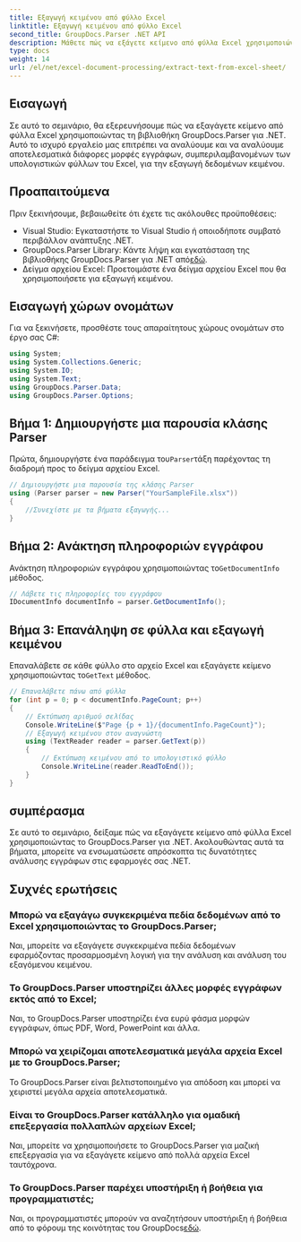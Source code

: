 ```yaml
---
title: Εξαγωγή κειμένου από φύλλο Excel
linktitle: Εξαγωγή κειμένου από φύλλο Excel
second_title: GroupDocs.Parser .NET API
description: Μάθετε πώς να εξάγετε κείμενο από φύλλα Excel χρησιμοποιώντας το GroupDocs.Parser για .NET. Απλά βήματα για αποτελεσματική εξαγωγή κειμένου.
type: docs
weight: 14
url: /el/net/excel-document-processing/extract-text-from-excel-sheet/
---
```

## Εισαγωγή
Σε αυτό το σεμινάριο, θα εξερευνήσουμε πώς να εξαγάγετε κείμενο από φύλλα Excel χρησιμοποιώντας τη βιβλιοθήκη GroupDocs.Parser για .NET. Αυτό το ισχυρό εργαλείο μας επιτρέπει να αναλύουμε και να αναλύουμε αποτελεσματικά διάφορες μορφές εγγράφων, συμπεριλαμβανομένων των υπολογιστικών φύλλων του Excel, για την εξαγωγή δεδομένων κειμένου.
## Προαπαιτούμενα
Πριν ξεκινήσουμε, βεβαιωθείτε ότι έχετε τις ακόλουθες προϋποθέσεις:
- Visual Studio: Εγκαταστήστε το Visual Studio ή οποιοδήποτε συμβατό περιβάλλον ανάπτυξης .NET.
-  GroupDocs.Parser Library: Κάντε λήψη και εγκατάσταση της βιβλιοθήκης GroupDocs.Parser για .NET από[εδώ](https://releases.groupdocs.com/parser/net/).
- Δείγμα αρχείου Excel: Προετοιμάστε ένα δείγμα αρχείου Excel που θα χρησιμοποιήσετε για εξαγωγή κειμένου.

## Εισαγωγή χώρων ονομάτων
Για να ξεκινήσετε, προσθέστε τους απαραίτητους χώρους ονομάτων στο έργο σας C#:
```csharp
using System;
using System.Collections.Generic;
using System.IO;
using System.Text;
using GroupDocs.Parser.Data;
using GroupDocs.Parser.Options;
```
## Βήμα 1: Δημιουργήστε μια παρουσία κλάσης Parser
 Πρώτα, δημιουργήστε ένα παράδειγμα του`Parser`τάξη παρέχοντας τη διαδρομή προς το δείγμα αρχείου Excel.
```csharp
// Δημιουργήστε μια παρουσία της κλάσης Parser
using (Parser parser = new Parser("YourSampleFile.xlsx"))
{
    //Συνεχίστε με τα βήματα εξαγωγής...
}
```
## Βήμα 2: Ανάκτηση πληροφοριών εγγράφου
 Ανάκτηση πληροφοριών εγγράφου χρησιμοποιώντας το`GetDocumentInfo` μέθοδος.
```csharp
// Λάβετε τις πληροφορίες του εγγράφου
IDocumentInfo documentInfo = parser.GetDocumentInfo();
```
## Βήμα 3: Επανάληψη σε φύλλα και εξαγωγή κειμένου
 Επαναλάβετε σε κάθε φύλλο στο αρχείο Excel και εξαγάγετε κείμενο χρησιμοποιώντας το`GetText` μέθοδος.
```csharp
// Επαναλάβετε πάνω από φύλλα
for (int p = 0; p < documentInfo.PageCount; p++)
{
    // Εκτύπωση αριθμού σελίδας
    Console.WriteLine($"Page {p + 1}/{documentInfo.PageCount}");
    // Εξαγωγή κειμένου στον αναγνώστη
    using (TextReader reader = parser.GetText(p))
    {
        // Εκτύπωση κειμένου από το υπολογιστικό φύλλο
        Console.WriteLine(reader.ReadToEnd());
    }
}
```

## συμπέρασμα
Σε αυτό το σεμινάριο, δείξαμε πώς να εξαγάγετε κείμενο από φύλλα Excel χρησιμοποιώντας το GroupDocs.Parser για .NET. Ακολουθώντας αυτά τα βήματα, μπορείτε να ενσωματώσετε απρόσκοπτα τις δυνατότητες ανάλυσης εγγράφων στις εφαρμογές σας .NET.

## Συχνές ερωτήσεις
### Μπορώ να εξαγάγω συγκεκριμένα πεδία δεδομένων από το Excel χρησιμοποιώντας το GroupDocs.Parser;
Ναι, μπορείτε να εξαγάγετε συγκεκριμένα πεδία δεδομένων εφαρμόζοντας προσαρμοσμένη λογική για την ανάλυση και ανάλυση του εξαγόμενου κειμένου.
### Το GroupDocs.Parser υποστηρίζει άλλες μορφές εγγράφων εκτός από το Excel;
Ναι, το GroupDocs.Parser υποστηρίζει ένα ευρύ φάσμα μορφών εγγράφων, όπως PDF, Word, PowerPoint και άλλα.
### Μπορώ να χειρίζομαι αποτελεσματικά μεγάλα αρχεία Excel με το GroupDocs.Parser;
Το GroupDocs.Parser είναι βελτιστοποιημένο για απόδοση και μπορεί να χειριστεί μεγάλα αρχεία αποτελεσματικά.
### Είναι το GroupDocs.Parser κατάλληλο για ομαδική επεξεργασία πολλαπλών αρχείων Excel;
Ναι, μπορείτε να χρησιμοποιήσετε το GroupDocs.Parser για μαζική επεξεργασία για να εξαγάγετε κείμενο από πολλά αρχεία Excel ταυτόχρονα.
### Το GroupDocs.Parser παρέχει υποστήριξη ή βοήθεια για προγραμματιστές;
 Ναι, οι προγραμματιστές μπορούν να αναζητήσουν υποστήριξη ή βοήθεια από το φόρουμ της κοινότητας του GroupDocs[εδώ](https://forum.groupdocs.com/c/parser/17).